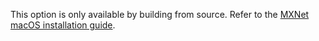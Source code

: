 This option is only available by building from source. Refer to the [MXNet macOS installation guide](get_started/osx_setup.html).